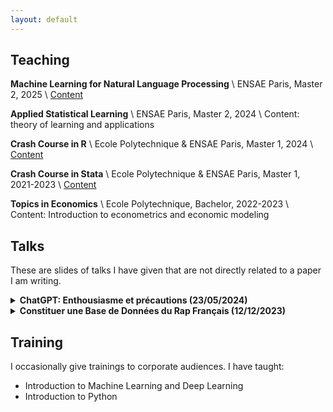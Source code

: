 ```yaml
---
layout: default
---
```

## Teaching 

**Machine Learning for Natural Language Processing** \\
ENSAE Paris, Master 2, 2025 \\
[Content](https://www.ensae.fr/en/courses/4237) 

**Applied Statistical Learning** \\
ENSAE Paris, Master 2, 2024 \\
Content: theory of learning and applications

**Crash Course in R** \\
Ecole Polytechnique & ENSAE Paris, Master 1, 2024 \\
[Content](https://github.com/archatelain/code-for-eco-532/blob/main/poly.md)

**Crash Course in Stata** \\
Ecole Polytechnique & ENSAE Paris, Master 1, 2021-2023 \\
[Content](https://github.com/archatelain/code-for-eco-532/blob/main/poly.md)

**Topics in Economics** \\
Ecole Polytechnique, Bachelor, 2022-2023 \\
Content: Introduction to econometrics and economic modeling

<!-- 
<details>
  <summary style='font-weight: bold;'>Machine Learning for Natural Language Processing</summary>
    <ul>
      <li>Taught in 2025</li>
      <li> Master 2 students, <em>ENSAE Paris</em></li>
    </ul>
</details>

<details>
  <summary style='font-weight: bold;'>Applied Statistical Learning</summary>
    <ul>
      <li>Taught in 2024</li>
      <li>Introduction to the theory of learning (feasability, EMR, VC-dimension). Applications to linear regression, logistic regression, SVM, feedforward and convolutional neural networks.</li>
      <li> Master 2 students, <em>ENSAE Paris</em></li>
    </ul>
</details> -->
<!-- 
<details>
  <summary style='font-weight: bold;'>Crash Course in R </summary>
    <ul>
    <li>Taught in 2024</li>
    <li>The class content is available <a href='https://github.com/archatelain/code-for-eco-532/blob/main/poly.md'>here</a></li>
    <li>Master in Economics, <em>Ecole Polytechnique</em>; Master Data and Economics for Public Policy, <em>ENSAE Paris</em></li>
    <li>8h</li>
    </ul>
</details>

<details>
<summary style='font-weight: bold;'>Crash Course in Stata </summary>
<ul>
<li>Taught thrice: 2021, 2022, 2023 </li>
<li> The class content is available <a href='https://github.com/archatelain/code-for-eco-532/blob/main/poly.md'>here</a></li>
<li>Master in Economics, <em>Ecole Polytechnique</em>; Master Data and Economics for Public Policy, <em>ENSAE Paris</em></li>
<li>8h</li>
</ul>
</details>

<details>
<summary style='font-weight: bold;'>Topics in Economics </summary>
<ul>
<li>Taught twice: 2022, 2023</li>
<li>Bachelor of Science, <em>Ecole Polytechnique</em></li>
<li>14 classes of 2 hours</li>
</ul>
<p style="text-align: justify;">This class has two parts. First an introduction to econometrics, with hands-on TDs on Stata. Second an introduction to economic modeling using some of Gary Becker's models.</p>
</details> -->

## Talks 
These are slides of talks I have given that are not directly related to a paper I am writing. 

<details>
<summary style='font-weight: bold;'>ChatGPT: Enthousiasme et précautions (23/05/2024)</summary>
<ul>
  <li>Présentation donnée dans le cadre des 11ème journées annuelles du réseau MATE-SHS sur le thème:
    <em>Intelligence artificielle: applications et implications pour le métier d'ingénieur en SHS</em> à Lille
  </li> 
<li><a href="{{ site.baseurl }}/assets/pdf/20240523.chatgpt_chatelain.pdf#zoom=50"> Slides </a></li>
</ul>
</details>

<details>
  <summary style='font-weight: bold;'> Constituer une Base de Données du Rap Français (12/12/2023)</summary>
    <ul>
      <li> Présentation données dans le cadre de la journée d'étude: Les territoires du rap: <em>Hiérarchies, autorités, rapport de pouvoir</em> à Rennes </li>
      <li><a href="{{ site.baseurl }}/assets/pdf/20231212.bdd_rap.pdf"> Slides </a></li>
      <li>Pour des enjeux de droits d'auteurs je n'ai pas publié la base</li>
    </ul>
</details>

## Training
I occasionally give trainings to corporate audiences. I have taught:
<ul>
  <li> Introduction to Machine Learning and Deep Learning </li>
  <li> Introduction to Python </li>
</ul>